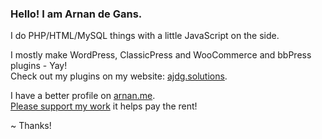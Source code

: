 ### Hello! I am Arnan de Gans.

I do PHP/HTML/MySQL things with a little JavaScript on the side.

I mostly make WordPress, ClassicPress and WooCommerce and bbPress plugins - Yay! \
Check out my plugins on my website: [ajdg.solutions](https://ajdg.solutions/?mtm_campaign=github).

I have a better profile on [arnan.me](https://www.arnan.me/?mtm_campaign=github). \
[Please support my work](https://www.arnan.me/donate.html?mtm_campaign=github) it helps pay the rent!

~ Thanks!
